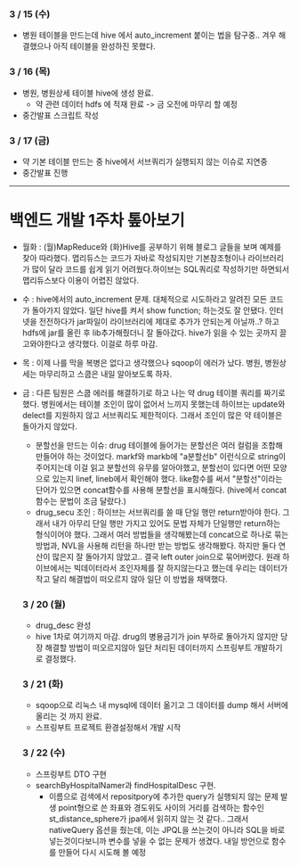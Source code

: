 ### 3 / 15 (수)
- 병원 테이블을 만드는데 hive 에서 auto_increment 붙이는 법을 탐구중.. 겨우 해결했으나 아직 테이블을 완성하진 못했다. 
### 3 / 16 (목)
- 병원, 병원상세 테이블 hive에 생성 완료.
    - 약 관련 데이터 hdfs 에 적재 완료 -> 금 오전에 마무리 할 예정
- 중간발표 스크립트 작성

### 3 / 17 (금)
- 약 기본 테이블 만드는 중 hive에서 서브쿼리가 실행되지 않는 이슈로 지연중
- 중간발표 진행

---
# 백엔드 개발 1주차 톺아보기
- 월화 : (월)MapReduce와 (화)Hive를 공부하기 위해 블로그 글들을 보며 예제를 찾아 따라했다. 맵리듀스는 코드가 자바로 작성되지만 기본참조형이나 라이브러리가 많이 달라 코드를 쉽게 읽기 어려웠다.하이브는 SQL쿼리로 작성하기만 하면되서 맵리듀스보다 이용이 어렵진 않았다.
- 수 :  hive에서의 auto_increment 문제. 대체적으로 시도하라고 알려진 모든 코드가 돌아가지 않았다. 일단 hive를 켜서 show function; 하는것도 잘 안됐다. 인터넷을 전전하다가 jar파일이 라이브러리에 제대로 추가가 안되는게 아닐까..? 하고 hdfs에 jar를 올린 후 lib추가해줬더니 잘 돌아갔다. hive가 읽을 수 있는 곳까지 끌고와야한다고 생각했다. 이걸로 하루 마감.
- 목 : 이제 나를 막을 복병은 없다고 생각했으나 sqoop이 에러가 났다. 병원, 병원상세는 마무리하고 스쿱은 내일 알아보도록 하자.
- 금 : 다른 팀원은 스쿱 에러를 해결하기로 하고 나는 약 drug 테이블 쿼리를 짜기로 했다. 병원에서는 테이블 조인이 많이 없어서 느끼지 못했는데 하이브는 update와 delect를 지원하지 않고 서브쿼리도 제한적이다. 그래서 조인이 많은 약 테이블은 돌아가지 않았다.
    - 분할선을 만드는 이슈: drug 테이블에 들어가는 분할선은 여러 컬럼을 조합해 만들어야 하는 것이었다. markf와 markb에 "a분할선b" 이런식으로 string이 주어지는데 이걸 읽고 분할선의 유무를 알아야했고, 분할선이 있다면 어떤 모양으로 있는지 linef, lineb에서 확인해야 했다. like함수를 써서 "분할선"이라는 단어가 있으면 concat함수를 사용해 분할선을 표시해줬다. (hive에서 concat함수는 문법이 조금 달랐다.)
    - drug_secu 조인 : 하이브는 서브쿼리를 쓸 때 단일 행만 return받아야 한다. 그래서 내가 아무리 단일 행만 가지고 있어도 문법 자체가 단일행만 return하는 형식이어야 했다. 그래서 여러 방법들을 생각해봤는데 concat으로 하나로 묶는 방법과, NVL을 사용해 리턴을 하나만 받는 방법도 생각해봤다. 하지만 둘다 연산이 많은지 잘 돌아가지 않았고.. 결국 left outer join으로 묶어버렸다. 원래 하이브에서는 빅데이터라서 조인자체를 잘 하지않는다고 했는데 우리는 데이터가 작고 달리 해결법이 떠오르지 않아 일단 이 방법을 채택했다. 
    
    ### 3 / 20 (월)
    - drug_desc 완성
    - hive 1차로 여기까지 마감. drug의 병용금기가 join 부하로 돌아가지 않지만 당장 해결할 방법이 떠오르지않아 일단 처리된 데이터까지 스프링부트 개발하기로 결정했다.

    ### 3 / 21 (화)
    - sqoop으로 리눅스 내 mysql에 데이터 옮기고 그 데이터를 dump 해서 서버에 올리는 것 까지 완료.
    - 스프링부트 프로젝트 환경설정해서 개발 시작
    
    ### 3 / 22 (수)
    - 스프링부트 DTO 구현
    - searchByHospitalNamer과 findHospitalDesc 구현. 
        -  이름으로 검색에서 repositpory에 추가한 query가 실행되지 않는 문제 발생 point형으로 쓴 좌표와 경도위도 사이의 거리를 검색하는 함수인 st_distance_sphere가 jpa에서 읽히지 않는 것 같다.. 그래서 nativeQuery 옵션을 줬는데, 이는 JPQL을 쓰는것이 아니라 SQL을 바로 넣는것이다보니까 변수를 넣을 수 없는 문제가 생겼다. 내일 방언으로 함수를 만들어 다시 시도해 볼 예정